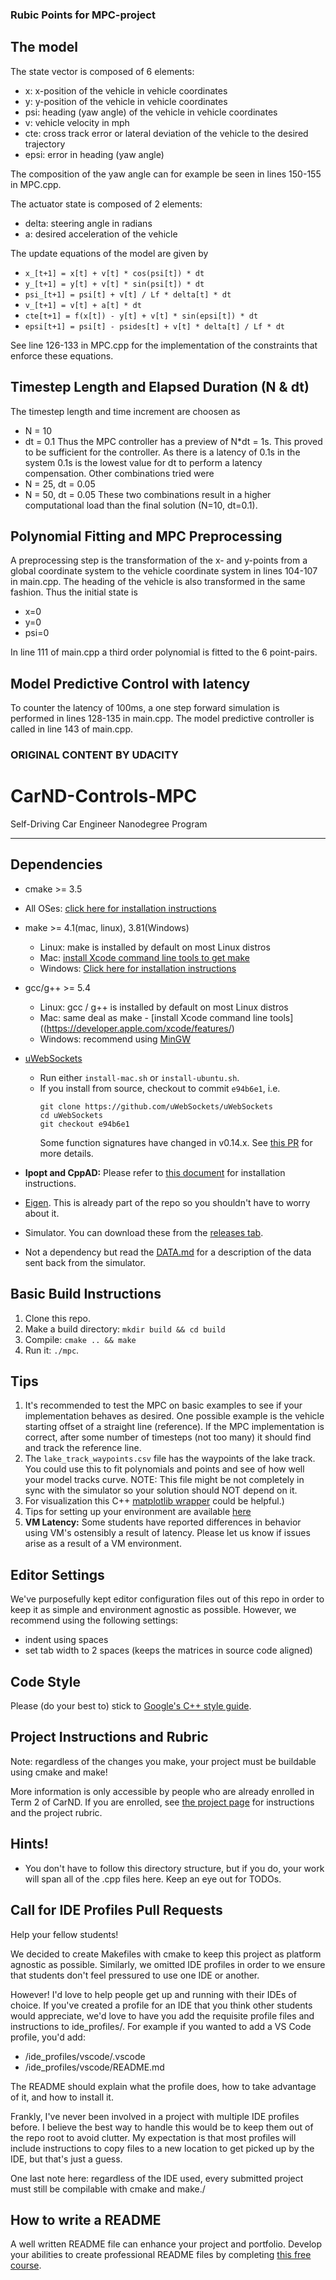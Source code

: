 ### Rubic Points for MPC-project

## The model

The state vector is composed of 6 elements:
* x: x-position of the vehicle in vehicle coordinates
* y: y-position of the vehicle in vehicle coordinates
* psi: heading (yaw angle) of the vehicle in vehicle coordinates
* v: vehicle velocity in mph
* cte: cross track error or lateral deviation of the vehicle to the desired trajectory
* epsi: error in heading (yaw angle)

The composition of the yaw angle can for example be seen in lines 150-155 in MPC.cpp.

The actuator state is composed of 2 elements:
* delta: steering angle in radians
* a: desired acceleration of the vehicle

The update equations of the model are given by
* `x_[t+1] = x[t] + v[t] * cos(psi[t]) * dt`
* `y_[t+1] = y[t] + v[t] * sin(psi[t]) * dt`
* `psi_[t+1] = psi[t] + v[t] / Lf * delta[t] * dt`
* `v_[t+1] = v[t] + a[t] * dt`
* `cte[t+1] = f(x[t]) - y[t] + v[t] * sin(epsi[t]) * dt`
* `epsi[t+1] = psi[t] - psides[t] + v[t] * delta[t] / Lf * dt`

See line 126-133 in MPC.cpp for the implementation of the constraints that enforce these equations.

## Timestep Length and Elapsed Duration (N & dt)

The timestep length and time increment are choosen as
* N = 10
* dt = 0.1
Thus the MPC controller has a preview of N*dt = 1s. This proved to be sufficient for the controller.
As there is a latency of 0.1s in the system 0.1s is the lowest value for dt to perform a latency compensation.
Other combinations tried were
* N = 25, dt = 0.05
* N = 50, dt = 0.05
These two combinations result in a higher computational load than the final solution (N=10, dt=0.1).

## Polynomial Fitting and MPC Preprocessing

A preprocessing step is the transformation of the x- and y-points from a global coordinate system to the vehicle coordinate system in lines 104-107 in main.cpp.
The heading of the vehicle is also transformed in the same fashion.
Thus the initial state is
* x=0
* y=0
* psi=0


In line 111 of main.cpp a third order polynomial is fitted to the 6 point-pairs.

## Model Predictive Control with latency

To counter the latency of 100ms, a one step forward simulation is performed in lines 128-135 in main.cpp.
The model predictive controller is called in line 143 of main.cpp.



### ORIGINAL CONTENT BY UDACITY

# CarND-Controls-MPC
Self-Driving Car Engineer Nanodegree Program

---

## Dependencies

* cmake >= 3.5
 * All OSes: [click here for installation instructions](https://cmake.org/install/)
* make >= 4.1(mac, linux), 3.81(Windows)
  * Linux: make is installed by default on most Linux distros
  * Mac: [install Xcode command line tools to get make](https://developer.apple.com/xcode/features/)
  * Windows: [Click here for installation instructions](http://gnuwin32.sourceforge.net/packages/make.htm)
* gcc/g++ >= 5.4
  * Linux: gcc / g++ is installed by default on most Linux distros
  * Mac: same deal as make - [install Xcode command line tools]((https://developer.apple.com/xcode/features/)
  * Windows: recommend using [MinGW](http://www.mingw.org/)
* [uWebSockets](https://github.com/uWebSockets/uWebSockets)
  * Run either `install-mac.sh` or `install-ubuntu.sh`.
  * If you install from source, checkout to commit `e94b6e1`, i.e.
    ```
    git clone https://github.com/uWebSockets/uWebSockets
    cd uWebSockets
    git checkout e94b6e1
    ```
    Some function signatures have changed in v0.14.x. See [this PR](https://github.com/udacity/CarND-MPC-Project/pull/3) for more details.

* **Ipopt and CppAD:** Please refer to [this document](https://github.com/udacity/CarND-MPC-Project/blob/master/install_Ipopt_CppAD.md) for installation instructions.
* [Eigen](http://eigen.tuxfamily.org/index.php?title=Main_Page). This is already part of the repo so you shouldn't have to worry about it.
* Simulator. You can download these from the [releases tab](https://github.com/udacity/self-driving-car-sim/releases).
* Not a dependency but read the [DATA.md](./DATA.md) for a description of the data sent back from the simulator.


## Basic Build Instructions

1. Clone this repo.
2. Make a build directory: `mkdir build && cd build`
3. Compile: `cmake .. && make`
4. Run it: `./mpc`.

## Tips

1. It's recommended to test the MPC on basic examples to see if your implementation behaves as desired. One possible example
is the vehicle starting offset of a straight line (reference). If the MPC implementation is correct, after some number of timesteps
(not too many) it should find and track the reference line.
2. The `lake_track_waypoints.csv` file has the waypoints of the lake track. You could use this to fit polynomials and points and see of how well your model tracks curve. NOTE: This file might be not completely in sync with the simulator so your solution should NOT depend on it.
3. For visualization this C++ [matplotlib wrapper](https://github.com/lava/matplotlib-cpp) could be helpful.)
4.  Tips for setting up your environment are available [here](https://classroom.udacity.com/nanodegrees/nd013/parts/40f38239-66b6-46ec-ae68-03afd8a601c8/modules/0949fca6-b379-42af-a919-ee50aa304e6a/lessons/f758c44c-5e40-4e01-93b5-1a82aa4e044f/concepts/23d376c7-0195-4276-bdf0-e02f1f3c665d)
5. **VM Latency:** Some students have reported differences in behavior using VM's ostensibly a result of latency.  Please let us know if issues arise as a result of a VM environment.

## Editor Settings

We've purposefully kept editor configuration files out of this repo in order to
keep it as simple and environment agnostic as possible. However, we recommend
using the following settings:

* indent using spaces
* set tab width to 2 spaces (keeps the matrices in source code aligned)

## Code Style

Please (do your best to) stick to [Google's C++ style guide](https://google.github.io/styleguide/cppguide.html).

## Project Instructions and Rubric

Note: regardless of the changes you make, your project must be buildable using
cmake and make!

More information is only accessible by people who are already enrolled in Term 2
of CarND. If you are enrolled, see [the project page](https://classroom.udacity.com/nanodegrees/nd013/parts/40f38239-66b6-46ec-ae68-03afd8a601c8/modules/f1820894-8322-4bb3-81aa-b26b3c6dcbaf/lessons/b1ff3be0-c904-438e-aad3-2b5379f0e0c3/concepts/1a2255a0-e23c-44cf-8d41-39b8a3c8264a)
for instructions and the project rubric.

## Hints!

* You don't have to follow this directory structure, but if you do, your work
  will span all of the .cpp files here. Keep an eye out for TODOs.

## Call for IDE Profiles Pull Requests

Help your fellow students!

We decided to create Makefiles with cmake to keep this project as platform
agnostic as possible. Similarly, we omitted IDE profiles in order to we ensure
that students don't feel pressured to use one IDE or another.

However! I'd love to help people get up and running with their IDEs of choice.
If you've created a profile for an IDE that you think other students would
appreciate, we'd love to have you add the requisite profile files and
instructions to ide_profiles/. For example if you wanted to add a VS Code
profile, you'd add:

* /ide_profiles/vscode/.vscode
* /ide_profiles/vscode/README.md

The README should explain what the profile does, how to take advantage of it,
and how to install it.

Frankly, I've never been involved in a project with multiple IDE profiles
before. I believe the best way to handle this would be to keep them out of the
repo root to avoid clutter. My expectation is that most profiles will include
instructions to copy files to a new location to get picked up by the IDE, but
that's just a guess.

One last note here: regardless of the IDE used, every submitted project must
still be compilable with cmake and make./

## How to write a README
A well written README file can enhance your project and portfolio.  Develop your abilities to create professional README files by completing [this free course](https://www.udacity.com/course/writing-readmes--ud777).

